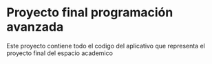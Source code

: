 # Proyecto final programación avanzada

Este proyecto contiene todo el codigo del aplicativo que representa el proyecto final del espacio academico